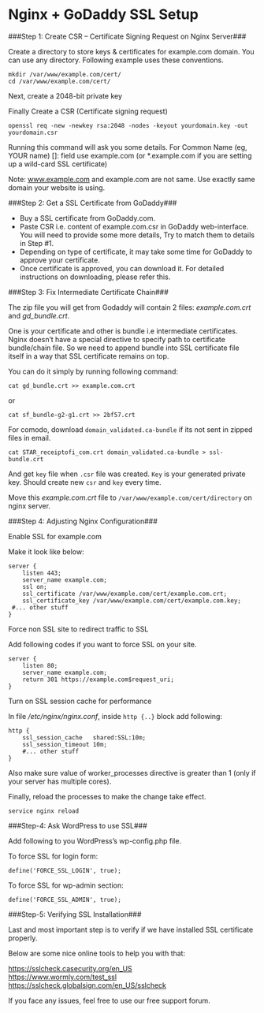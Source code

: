Nginx + GoDaddy SSL Setup
=========================

###Step 1: Create CSR – Certificate Signing Request on Nginx Server###

Create a directory to store keys & certificates for example.com domain. You can use any directory. Following example uses these conventions.

    mkdir /var/www/example.com/cert/
    cd /var/www/example.com/cert/
    
Next, create a 2048-bit private key

Finally Create a CSR (Certificate signing request)
    
    openssl req -new -newkey rsa:2048 -nodes -keyout yourdomain.key -out yourdomain.csr
    
Running this command will ask you some details. For Common Name (eg, YOUR name) []: field use example.com (or *.example.com if you are setting up a wild-card SSL certificate)

Note: www.example.com and example.com are not same. Use exactly same domain your website is using.

###Step 2: Get a SSL Certificate from GoDaddy###

- Buy a SSL certificate from GoDaddy.com.
- Paste CSR i.e. content of example.com.csr in GoDaddy web-interface. You will need to provide some more details, Try to match them to details in Step #1.
- Depending on type of certificate, it may take some time for GoDaddy to approve your certificate.
- Once certificate is approved, you can download it. For detailed instructions on downloading, please refer this.

###Step 3: Fix Intermediate Certificate Chain###

The zip file you will get from Godaddy will contain 2 files: *example.com.crt* and *gd_bundle.crt*.

One is your certificate and other is bundle i.e intermediate certificates. Nginx doesn’t have a special directive to specify path to certificate bundle/chain file. So we need to append bundle into SSL certificate file itself in a way that SSL certificate remains on top.

You can do it simply by running following command:

    cat gd_bundle.crt >> example.com.crt
or

    cat sf_bundle-g2-g1.crt >> 2bf57.crt 
    
For comodo, download `domain_validated.ca-bundle` if its not sent in zipped files in email. 
    
    cat STAR_receiptofi_com.crt domain_validated.ca-bundle > ssl-bundle.crt

And get `key` file when `.csr` file was created. `Key` is your generated private key. Should create new `csr` and `key` 
every time.  
    
Move this *example.com.crt* file to <code>/var/www/example.com/cert/directory</code> on nginx server.

###Step 4: Adjusting Nginx Configuration###

Enable SSL for example.com

Make it look like below:

    server {
        listen 443;
        server_name example.com;
        ssl on;
        ssl_certificate /var/www/example.com/cert/example.com.crt;
        ssl_certificate_key /var/www/example.com/cert/example.com.key;
     #... other stuff
    }
Force non SSL site to redirect traffic to SSL

Add following codes if you want to force SSL on your site.

    server {
        listen 80;
        server_name example.com;
        return 301 https://example.com$request_uri;
    }
Turn on SSL session cache for performance

In file */etc/nginx/nginx.conf*, inside <code>http {..}</code> block add following:

    http {
        ssl_session_cache   shared:SSL:10m;
        ssl_session_timeout 10m;
        #... other stuff
    }
Also make sure value of worker_processes directive is greater than 1 (only if your server has multiple cores).

Finally, reload the processes to make the change take effect.

    service nginx reload

###Step-4: Ask WordPress to use SSL###

Add following to you WordPress’s wp-config.php file.

To force SSL for login form:

    define('FORCE_SSL_LOGIN', true);

To force SSL for wp-admin section:

    define('FORCE_SSL_ADMIN', true);

###Step-5: Verifying SSL Installation###

Last and most important step is to verify if we have installed SSL certificate properly.

Below are some nice online tools to help you with that:

https://sslcheck.casecurity.org/en_US <br/>
https://www.wormly.com/test_ssl <br/>
https://sslcheck.globalsign.com/en_US/sslcheck

If you face any issues, feel free to use our free support forum.
